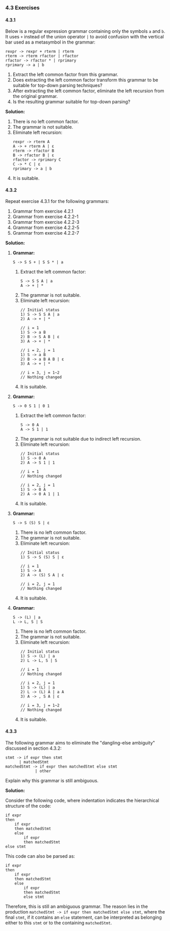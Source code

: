 ### 4.3 Exercises

#### 4.3.1

Below is a regular expression grammar containing only the symbols `a` and `b`. It uses `+` instead of the union operator `|` to avoid confusion with the vertical bar used as a metasymbol in the grammar:

```
rexpr -> rexpr + rterm | rterm
rterm -> rterm rfactor | rfactor
rfactor -> rfactor * | rprimary
rprimary -> a | b
```

1. Extract the left common factor from this grammar.
2. Does extracting the left common factor transform this grammar to be suitable for top-down parsing techniques?
3. After extracting the left common factor, eliminate the left recursion from the original grammar.
4. Is the resulting grammar suitable for top-down parsing?

**Solution:**

1. There is no left common factor.
2. The grammar is not suitable.
3. Eliminate left recursion:
    ```
    rexpr -> rterm A
    A -> + rterm A | ε
    rterm -> rfactor B
    B -> rfactor B | ε
    rfactor -> rprimary C
    C -> * C | ε
    rprimary -> a | b
    ```
4. It is suitable.

#### 4.3.2

Repeat exercise 4.3.1 for the following grammars:

1. Grammar from exercise 4.2.1
2. Grammar from exercise 4.2.2-1
3. Grammar from exercise 4.2.2-3
4. Grammar from exercise 4.2.2-5
5. Grammar from exercise 4.2.2-7

**Solution:**

1. **Grammar:**
    ```
    S -> S S + | S S * | a
    ```
    1. Extract the left common factor:
        ```
        S -> S S A | a
        A -> + | *
        ```
    2. The grammar is not suitable.
    3. Eliminate left recursion:
        ```
        // Initial status
        1) S -> S S A | a
        2) A -> + | *

        // i = 1
        1) S -> a B
        2) B -> S A B | ε
        3) A -> + | *

        // i = 2, j = 1
        1) S -> a B
        2) B -> a B A B | ε
        3) A -> + | *

        // i = 3, j = 1~2
        // Nothing changed
        ```
    4. It is suitable.

2. **Grammar:**
    ```
    S -> 0 S 1 | 0 1
    ```
    1. Extract the left common factor:
        ```
        S -> 0 A
        A -> S 1 | 1
        ```
    2. The grammar is not suitable due to indirect left recursion.
    3. Eliminate left recursion:
        ```
        // Initial status
        1) S -> 0 A
        2) A -> S 1 | 1

        // i = 1
        // Nothing changed

        // i = 2, j = 1
        1) S -> 0 A
        2) A -> 0 A 1 | 1
        ```
    4. It is suitable.

3. **Grammar:**
    ```
    S -> S (S) S | ε
    ```
    1. There is no left common factor.
    2. The grammar is not suitable.
    3. Eliminate left recursion:
        ```
        // Initial status
        1) S -> S (S) S | ε

        // i = 1
        1) S -> A
        2) A -> (S) S A | ε

        // i = 2, j = 1
        // Nothing changed
        ```
    4. It is suitable.

4. **Grammar:**
    ```
    S -> (L) | a
    L -> L, S | S
    ```
    1. There is no left common factor.
    2. The grammar is not suitable.
    3. Eliminate left recursion:
        ```
        // Initial status
        1) S -> (L) | a
        2) L -> L, S | S

        // i = 1
        // Nothing changed

        // i = 2, j = 1
        1) S -> (L) | a
        2) L -> (L) A | a A
        3) A -> , S A | ε

        // i = 3, j = 1~2
        // Nothing changed
        ```
    4. It is suitable.

#### 4.3.3

The following grammar aims to eliminate the "dangling-else ambiguity" discussed in section 4.3.2:

```
stmt -> if expr then stmt
      | matchedStmt
matchedStmt -> if expr then matchedStmt else stmt
             | other
```

Explain why this grammar is still ambiguous.

**Solution:**

Consider the following code, where indentation indicates the hierarchical structure of the code:

```
if expr 
then 
    if expr 
    then matchedStmt 
    else
        if expr
        then matchedStmt
else stmt
```

This code can also be parsed as:

```
if expr 
then 
    if expr 
    then matchedStmt 
    else
        if expr
        then matchedStmt
        else stmt
```

Therefore, this is still an ambiguous grammar. The reason lies in the production `matchedStmt -> if expr then matchedStmt else stmt`, where the final `stmt`, if it contains an `else` statement, can be interpreted as belonging either to this `stmt` or to the containing `matchedStmt`.
